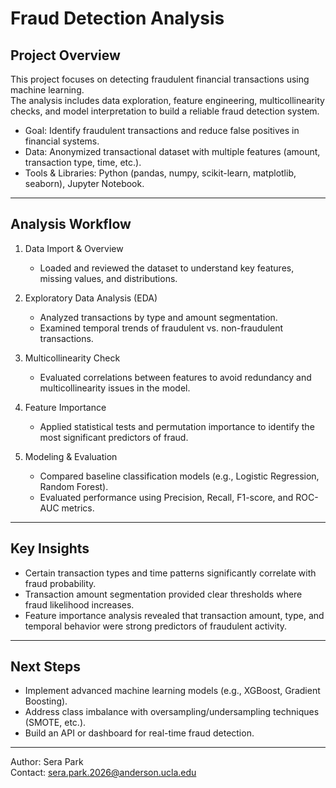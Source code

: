# Fraud Detection Analysis

## Project Overview
This project focuses on detecting fraudulent financial transactions using machine learning.  
The analysis includes data exploration, feature engineering, multicollinearity checks, and model interpretation to build a reliable fraud detection system.

- Goal: Identify fraudulent transactions and reduce false positives in financial systems.  
- Data: Anonymized transactional dataset with multiple features (amount, transaction type, time, etc.).  
- Tools & Libraries: Python (pandas, numpy, scikit-learn, matplotlib, seaborn), Jupyter Notebook.  

---

## Analysis Workflow
1. Data Import & Overview  
   - Loaded and reviewed the dataset to understand key features, missing values, and distributions.

2. Exploratory Data Analysis (EDA)  
   - Analyzed transactions by type and amount segmentation.  
   - Examined temporal trends of fraudulent vs. non-fraudulent transactions.  

3. Multicollinearity Check 
   - Evaluated correlations between features to avoid redundancy and multicollinearity issues in the model.  

4. Feature Importance  
   - Applied statistical tests and permutation importance to identify the most significant predictors of fraud.

5. Modeling & Evaluation
   - Compared baseline classification models (e.g., Logistic Regression, Random Forest).  
   - Evaluated performance using Precision, Recall, F1-score, and ROC-AUC metrics.

---

## Key Insights
- Certain transaction types and time patterns significantly correlate with fraud probability.  
- Transaction amount segmentation provided clear thresholds where fraud likelihood increases.  
- Feature importance analysis revealed that transaction amount, type, and temporal behavior were strong predictors of fraudulent activity.

---

## Next Steps
- Implement advanced machine learning models (e.g., XGBoost, Gradient Boosting).  
- Address class imbalance with oversampling/undersampling techniques (SMOTE, etc.).  
- Build an API or dashboard for real-time fraud detection.  

---

Author: Sera Park  
Contact: sera.park.2026@anderson.ucla.edu  
